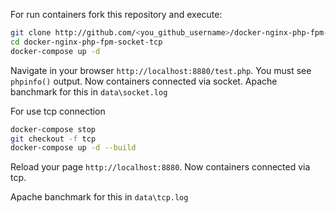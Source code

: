 For run containers fork this repository and execute:
```bash
git clone http://github.com/<you_github_username>/docker-nginx-php-fpm-socket-tcp.git
cd docker-nginx-php-fpm-socket-tcp
docker-compose up -d
```
Navigate in your browser `http://localhost:8880/test.php`. You must see `phpinfo()` output.
Now containers connected via socket.
Apache banchmark for this in `data\socket.log`

For use tcp connection
```bash
docker-compose stop
git checkout -f tcp
docker-compose up -d --build
```

Reload your page `http://localhost:8880`.
Now containers connected via tcp.

Apache banchmark for this in `data\tcp.log`


